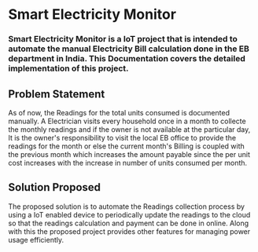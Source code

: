 # Smart Electricity Monitor
### Smart Electricity Monitor is a IoT project that is intended to automate the manual Electricity Bill calculation done in the EB department in India. This Documentation covers the detailed implementation of this project.

## Problem Statement
As of now, the Readings for the total units consumed is documented manually. A Electrician visits every household once in a month to collecte the monthly readings and if the owner is not available at the particular day, It is the owner's responsibility to visit the local EB office to provide the readings for the month or else the current month's Billing is coupled with the previous month which increases the amount payable since the per unit cost increases with the increase in number of units consumed per month.

## Solution Proposed
The proposed solution is to automate the Readings collection process by using a IoT enabled device to periodically update the readings to the cloud so that the readings calculation and payment can be done in online. Along with this the proposed project provides other features for managing power usage efficiently. 
